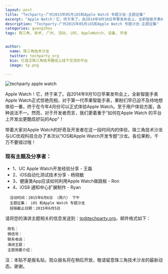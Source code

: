 ```yaml
---
layout: post
title: "Techparty-广州2015年05月iOS和Apple Watch 专题沙龙-主题征集"
excerpt: "Apple Watch！它，终于来了。自2014年9月10日苹果发布会上，全新智能手表Apple Watch正式惊艳亮相，对于第一代苹果智能手表，果粉们早已迫不及待地想体验一番，终于在今年4月份可以正式体验Apple Watch。至于用户体验方面，各种说法不一。然而，对于开发者而言，我们更着重于“如何在Apple Watch 的平台上开发出更酷炫好玩的App”！带着大家对Apple Watch的好奇及开发者在这一段时间内的体验，珠三角技术沙龙与UC优视科技合办了本次以“IOS和Apple Watch开发专题”沙龙。各位果粉，千万不要错过哦！"
description: "Techparty-广州2015年05月iOS和Apple Watch 专题沙龙-主题征集"
categories: guangzhou
tags: 珠三角, 技术, 广州, 活动, iOS, AppleWatch, 设备, 开发


author:
  name: 珠三角技术沙龙
  twitter: techparty_org
  bio: 打造泛珠三角技术圈线上线下交流的平台
  image: tp.png

---
```


![techparty apple watch](http://ww3.sinaimg.cn/large/62503f09gw1esoqpby47wj20p00dw773.jpg) 

Apple Watch！它，终于来了。自2014年9月10日苹果发布会上，全新智能手表Apple Watch正式惊艳亮相，对于第一代苹果智能手表，果粉们早已迫不及待地想体验一番，终于在今年4月份可以正式体验Apple Watch。至于用户体验方面，各种说法不一。然而，对于开发者而言，我们更着重于“如何在Apple Watch 的平台上开发出更酷炫好玩的App”！   

带着大家对Apple Watch的好奇及开发者在这一段时间内的体验，珠三角技术沙龙与UC优视科技合办了本次以“IOS和Apple Watch开发专题”沙龙。各位果粉，千万不要错过哦！     

   
### 现有主题及分享者：
 * 1、UC Apple Watch开发经验分享 - 王磊
 * 2、iOS自动化测试技术分享 - 杨晓敏
 * 3、健康类App应该如何利用Apple Watch做跳板    - Ron
 * 4、iOS8 通知中心扩展制作 - Ryan 


```
  活动时间：2015年6月6日 （周六） 下午
  主题征集： iOS 和Apple Watch 专题沙龙
  投稿截止日期：2015年6月5日
```
  请将您的演讲主题相关的信息发送到：[tp@techparty.org](mailto:tp@techparty.org)，邮件格式如下：
   


 ```
  姓名：     
  微信号：  
  联系电话：
  演讲主题：
  主题简要介绍：
 ```
 注：本贴不是报名贴，观众报名将在稍后开放，敬请留意珠三角技术沙龙的最新动态。谢谢。




